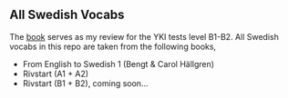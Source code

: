 ## All Swedish Vocabs
The [book](https://github.com/SonTrungTo/Swedish_Vocabs/raw/master/collection.pdf) serves as my review for the YKI tests level B1-B2.
All Swedish vocabs in this repo are taken from the following books,

- From English to Swedish 1 (Bengt & Carol Hällgren)
- Rivstart (A1 + A2)
- Rivstart (B1 + B2), coming soon...
